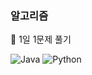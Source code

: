 ### 알고리즘

📌 1일 1문제 풀기

![Java](https://img.shields.io/badge/Java-ED8B00?logo=java&logoColor=white)
![Python](https://img.shields.io/badge/Python-ED8B00?logo=python&logoColor=white)
